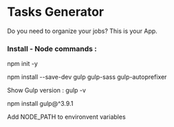 # Tasks Generator
Do you need to organize your jobs? This is your App.

### Install - Node commands :
npm init -y 

npm install --save-dev gulp gulp-sass gulp-autoprefixer 

Show Gulp version : gulp -v

npm install gulp@^3.9.1

Add NODE_PATH to environvent variables 